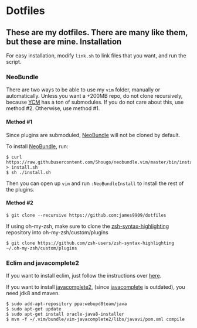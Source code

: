 Dotfiles
===========

These are my dotfiles. There are many like them, but these are mine.
Installation
--------------
For easy installation, modify `link.sh` to link files that you want, and run the script.

### NeoBundle

There are two ways to be able to use my `vim` folder, manually or automatically.
Unless you want a +200MB repo, do not clone recursively, because [YCM](https://github.com/Valloric/YouCompleteMe) has a ton of submodules.
If you do not care about this, use method #2. Otherwise, use method #1.

#### Method #1
Since plugins are submoduled, [NeoBundle](https://github.com/Shougo/neobundle.vim) will not be cloned by default.

To install [NeoBundle](https://github.com/Shougo/neobundle.vim), run:

```
$ curl https://raw.githubusercontent.com/Shougo/neobundle.vim/master/bin/install.sh > install.sh
$ sh ./install.sh
```

Then you can open up `vim` and run `:NeoBundleInstall` to install the rest of the plugins.

#### Method #2
`$ git clone --recursive https://github.com:james9909/dotfiles`

If using oh-my-zsh, make sure to clone the [zsh-syntax-highlighting](https://github.com/zsh-users/zsh-syntax-highlighting) repository into oh-my-zsh/custom/plugins

`$ git clone https://github.com/zsh-users/zsh-syntax-highlighting ~/.oh-my-zsh/custom/plugins`

### Eclim and javacomplete2

If you want to install eclim, just follow the instructions over [here](http://eclim.org/install.html).

If you want to install [javacomplete2](https://github.com/artur-shaik/vim-javacomplete2), (since [javacomplete](http://www.vim.org/scripts/script.php?script_id=1785) is outdated), you need jdk8 and maven.

```
$ sudo add-apt-repository ppa:webupd8team/java
$ sudo apt-get update
$ sudo apt-get install oracle-java8-installer
$ mvn -f ~/.vim/bundle/vim-javacomplete2/libs/javavi/pom.xml compile
```
